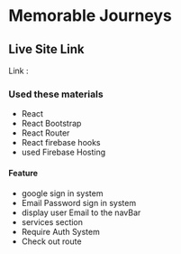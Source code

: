 # Memorable Journeys


## Live Site Link

Link :  

### Used these materials
* React
* React Bootstrap
* React Router
* React firebase hooks
* used Firebase Hosting

#### Feature
* google sign in system
* Email Password sign in system
* display user Email to the navBar
* services section
* Require Auth System
* Check out route


